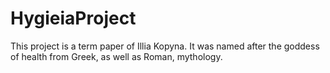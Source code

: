 # HygieiaProject
This project is a term paper of Illia Kopyna.
It was named after the goddess of health from Greek, as well as Roman, mythology.
